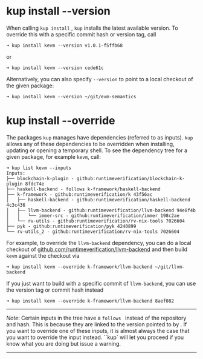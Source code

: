 # kup install *<package>* --version

When calling `kup install` *<package>*, `kup` installs the latest available version. To override this with a specific commit hash or version tag, call
```
➜ kup install kevm --version v1.0.1-f5ffb68
```

or

```
➜ kup install kevm --version cede61c
```

Alternatively, you can also specify `--version` to point to a local checkout of the given package:

```
➜ kup install kevm --version ~/git/evm-semantics
```

# kup install *<package>* --override

The packages `kup` manages have dependencies (referred to as inputs). `kup` allows any of these dependencies to be overridden when installing, updating or opening a temporary shell. To see the dependency tree for a given package, for example `kevm`, call:

```
➜ kup list kevm --inputs
Inputs:
├── blockchain-k-plugin - github:runtimeverification/blockchain-k-plugin 8fdc74e
├── haskell-backend - follows k-framework/haskell-backend
├── k-framework - github:runtimeverification/k 43f56ac
│   ├── haskell-backend - github:runtimeverification/haskell-backend 4c3c436
│   ├── llvm-backend - github:runtimeverification/llvm-backend 94e8f4b
│   │   └── immer-src - github:runtimeverification/immer 198c2ae
│   └── rv-utils - github:runtimeverification/rv-nix-tools 7026604
├── pyk - github:runtimeverification/pyk 4240899
└── rv-utils_2 - github:runtimeverification/rv-nix-tools 7026604
```

For example, to override the `llvm-backend` dependency, you can do a local checkout of [github.com/runtimeverification/llvm-backend](github.com/runtimeverification/llvm-backend) and then build `kevm` against the checkout via

```
➜ kup install kevm --override k-framework/llvm-backend ~/git/llvm-backend
```

If you just want to build with a specific commit of `llvm-backend`, you can use the version tag or commit hash instead

```
➜ kup install kevm --override k-framework/llvm-backend 8aef082
```

---

*Note*: Certain inputs in the tree have a `follows `*<path>* instead of the repository and hash. This is because they are linked to the version pointed to by *<path>*. If you want to override one of these inputs, it is almost always the case that you want to override the *<path>* input instead. ``kup` will let you proceed if you know what you are doing but issue a warning.

---
